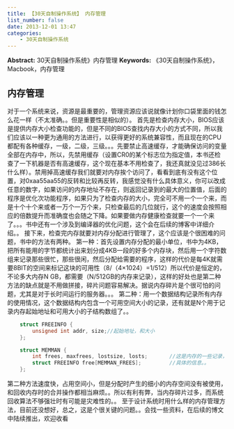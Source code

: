 ```yaml
---
title: 【30天自制操作系统】 内存管理
list_number: false
date: 2013-12-01 13:47
categories:
    - 30天自制操作系统
---
```

**Abstract:** 30天自制操作系统》内存管理
**Keywords:** 《30天自制操作系统》，Macbook，内存管理
<!--more-->
## 内存管理
对于一个系统来说，资源是最重要的，管理资源应该说就像计划你口袋里面的钱怎么花一样（不太准确。。但是重要性是相似的）。
首先是检查内存大小，BIOS应该是提供内存大小检查功能的，但是不同的BIOS查找内存大小的方式不同，所以我们应该以一种更为通用的方法进行，以获得更好的系统兼容性，而且现在的CPU都配有各种缓存，一级，二级，三级。。。先要禁止高速缓存，才能确保访问的变量全部在内存中，所以，先禁用缓存（设置CR0的某个标志位为指定值，本书还检查了一下机器是否有高速缓存，这个现在基本不用检查了，我还真就没见过386长什么样）。禁用掉高速缓存我们就要对内存挨个访问了，看看到底有没有这个位置，对0xaa55aa55的反转和比较再反转，我感觉没有什么具体意义，你可以改成任意的数字，如果访问的内存地址不存在，则返回记录到的最大的位置值，后面的程序是优化次功能程序，如果只为了检查内存的大小，完全可不用一个一个来，而是十个十个来或者一万个一万个来，只检查最后的几位就行，这个的速度会按照相应的倍数提升而准确度也会随之下降。如果要做内存健康检查就要一个一个来了。。。书中还有一个涉及到编译器的优化问题，这个会在后续的博客中详细介绍。。
接下来，检查完内存就要对内存分配进行管理了，这个应该是个很困难的问题，书中的方法有两种。
第一种：首先设置内存分配的最小单位，书中为4KB，把所有能用的字节都统计出来划分成4KB一段的好多个内存块，然后用一个字符数组来记录那些很忙，那些很闲，然后分配给需要的程序，这样的代价是每4K就需要8BIT的空间来标记这块的可用性（8/（4×1024）=1/512）所以代价是恒定的，不论多大内存N GB，都需要（N/512GB的内存来记录），这样的好处也是第二种方法的缺点就是不用做拼接，碎片问题容易解决。据说内存碎片是个很可怕的问题，尤其是对于长时间运行的服务器。。。
第二种：用一个数据结构记录所有内存的使用情况，这个数据结构内包含一个可用空间大小的记录，还有就是N个用于记录内存起始地址和可用大小的子结构数组了。。
```c++
    struct FREEINFO {
    	unsigned int addr, size;//起始地址，和大小
    };

    struct MEMMAN {
    	int frees, maxfrees, lostsize, losts;	   	//这是内存的一些记录，包括可用空间，最大可用空间，释放失败大小，释放失败的次数
    	struct FREEINFO free[MEMMAN_FREES];        	//具体的信息。。
    };
```
第二种方法速度快，占用空间小，但是分配时产生的细小的内存空间没有被使用，和回收内存时的合并操作都相当麻烦。。所以有利有弊，当内存碎片过多，而系统回收算法不够强壮时有可能是灾难性的。。
至于设计系统时用什么样的内存管理方法，目前还没想好，总之，这是个很关键的问题。。会找一些资料，在后续的博文中陆续推出，欢迎收看
